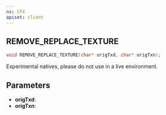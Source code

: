 ```yaml
---
ns: CFX
apiset: client
---
```

## REMOVE_REPLACE_TEXTURE

```c
void REMOVE_REPLACE_TEXTURE(char* origTxd, char* origTxn);
```

Experimental natives, please do not use in a live environment.

## Parameters
* **origTxd**: 
* **origTxn**: 


